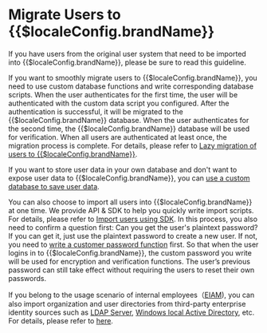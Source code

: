 # Migrate Users to {{$localeConfig.brandName}}

<LastUpdated/>

If you have users from the original user system that need to be imported into {{$localeConfig.brandName}}, please be sure to read this guideline.

If you want to smoothly migrate users to {{$localeConfig.brandName}}, you need to use custom database functions and write corresponding database scripts. When the user authenticates for the first time, the user will be authenticated with the custom data script you configured. After the authentication is successful, it will be migrated to the {{$localeConfig.brandName}} database. When the user authenticates for the second time, the {{$localeConfig.brandName}}  database will be used for verification. When all users are authenticated at least once, the migration process is complete. For details, please refer to [Lazy migration of users to {{$localeConfig.brandName}}](/docs/en/guides/database-connection/lazy-migration.md).

If you want to store user data in your own database and don't want to expose user data to {{$localeConfig.brandName}}, you can [use a custom database to save user data](/guides/database-connection/custom-user-store.md).

You can also choose to import all users into {{$localeConfig.brandName}} at one time. We provide API & SDK to help you quickly write import scripts. For details, please refer to [Import users using SDK](./use-api.md). In this process, you also need to confirm a question first: Can you get the user's plaintext password? If you can get it, just use the plaintext password to create a new user. If not, you need to [write a customer password function](/guides/migrations/custom-password-script/) first. So that when the user logins in to {{$localeConfig.brandName}}, the custom password you write will be used for encryption and verification functions. The user’s previous password can still take effect without requiring the users to reset their own passwords. 

If you belong to the usage scenario of internal employees（[EIAM](/concepts/ciam-and-eiam.md)), you can also import organization and user directories from third-party enterprise identity sources such as [LDAP Server](https://www.openldap.org/), [Windows local Active Directory](https://en.wikipedia.org/wiki/Active_Directory), etc. For details, please refer to [here](./import-from-third-party-identity-provider/README.md).
